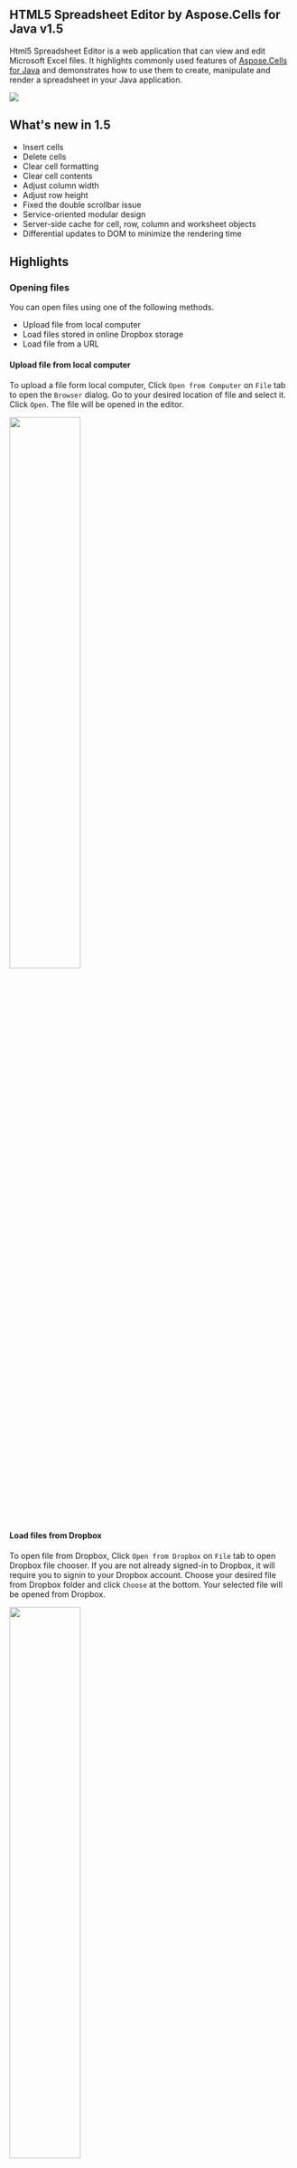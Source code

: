 ## HTML5 Spreadsheet Editor by Aspose.Cells for Java v1.5

Html5 Spreadsheet Editor is a web application that can view and edit Microsoft Excel files. It highlights commonly used features of [Aspose.Cells for Java](http://www.aspose.com/java/excel-component.aspx) and demonstrates how to use them to create, manipulate and render a spreadsheet in your Java application.

![](https://cloud.githubusercontent.com/assets/9132329/5697305/5fe0d63c-9a0e-11e4-89d2-d14a90dd004e.png)

## What's new in 1.5

*	Insert cells
*	Delete cells
*	Clear cell formatting
*	Clear cell contents
*	Adjust column width
*	Adjust row height
*	Fixed the double scrollbar issue
*	Service-oriented modular design
*	Server-side cache for cell, row, column and worksheet objects
*	Differential updates to DOM to minimize the rendering time

## Highlights

### Opening files

You can open files using one of the following methods.

* Upload file from local computer
* Load files stored in online Dropbox storage
* Load file from a URL

#### Upload file from local computer

To upload a file form local computer, Click `Open from Computer` on `File` tab to open the `Browser` dialog. Go to your desired location of file and select it. Click `Open`. The file will be opened in the editor.

<img src="https://cloud.githubusercontent.com/assets/9132329/5697307/886486b2-9a0e-11e4-8e14-e97aeda7919a.png" width="50%" />

#### Load files from Dropbox

To open file from Dropbox, Click `Open from Dropbox` on `File` tab to open Dropbox file chooser. If you are not already signed-in to Dropbox, it will require you to signin to your Dropbox account. Choose your desired file from Dropbox folder and click `Choose` at the bottom. Your selected file will be opened from Dropbox.

<img src="https://cloud.githubusercontent.com/assets/9132329/5697310/b9434480-9a0e-11e4-9a46-feb8612a6e65.png" width="50%" />

#### Load file from a URL

Files can be directly opened from URLs. This allows you to edit any publicly available file on Internet. To open the file append `?url=location` parameter with the value of your desired location while loading the editor. For example:

`http://spreadsheet-editor.aspose.com/?url=http://example.com/Sample.xlsx`

<img src="https://cloud.githubusercontent.com/assets/9132329/5697316/d2d6629c-9a0e-11e4-9714-0d9215e33b5f.png" width="50%" />

### Create new files

To create a new empty spreadsheet click `New` on `File` tab.

<img src="https://cloud.githubusercontent.com/assets/9132329/5697305/5fe0d63c-9a0e-11e4-89d2-d14a90dd004e.png" width="50%" />

### Export and Save files

After editing files, you will want to save those changes. The editor allows you to export and download the modified files to local computer. To export the file click `Export as` on `File` tab and choose your desired format. The modified file will be exported for download. The following formats are supported for export:

* Excel 2007-2013 XLSX
* Excel 1997-2003 XLS
* Excel XLSM
* Excel XLSB
* Excel XLTX
* Excel XLTM
* SpreadsheetML
* Portable Document Format (PDF)
* OpenDocument Spreadsheet (ODS)

<img src="https://cloud.githubusercontent.com/assets/9132329/5697333/071a84ca-9a0f-11e4-9d25-b844247bbcf6.png" width="50%" />

### Supported formats

HTML5 Spreadsheet Editor can open files in the following formats:

* Excel 1997-2003 XLS
* Excel 2007-2013 XLSX
* XLSM
* XLSB
* XLTX
* SpreadsheetML
* CVS
* OpenDocument

### Editing Cells

You can edit any cell by a double-click. When you double-click a cell, it switches to edit-mode. To cancel editing, press the ESC key. To switch to normal mode, press ENTER. You can also press TAB to move to the next cell. You can specify static text and numbers. Formulas are supported too. To enter a formula, start the cell value with an equal sign (=). For example `=SUM(A1:A5)`. All formulas supported by Microsoft Excel are supported by HTML5 Spreadsheet Editor too.

<img src="https://cloud.githubusercontent.com/assets/9132329/5697338/21a78784-9a0f-11e4-831c-3ca27c5be757.png" width="50%" />

### Cell formatting

HTML5 Spreadsheet Editor supports rendering of the following text formatting:

* Bold
* Italic
* Underlines
* Font style
* Font size
* Text color
* Strike through
* Horizontal cell alignment: left, right, center, justified
* Color

Support for editing of the following formatting is available:

* Bold
* Italic
* Underlines
* Font style
* Font size
* Horizontal cell alignment: left, right, center, justified

<img src="https://cloud.githubusercontent.com/assets/9132329/5697344/437f477a-9a0f-11e4-9a9f-8a2261b14673.png" width="50%" />

### Rows and Columns

Adding and removing rows and columns is very easy. Click inside any cell and click `Add a Row Above` to add a new row right above the selected cell. You can remove a row by following same method and clicking `Delete Row`. You can:

* Add a row above the selected cell.
* Add a row below the selected cell.
* Add a column on the left of selected cell.
* Add a column on the right of selected cell.
* Delete the row including the selected cell.
* Delete the column including the selected cell.

<img src="https://cloud.githubusercontent.com/assets/9132329/5697351/5f4b2bfe-9a0f-11e4-9802-75ace6620494.png" width="50%" />

### Working with Sheets

Microsoft Excel allows multiple sheets in a single file. HTML5 Spreadsheet Editor allows you to edit and switch between sheets. On the Sheets tab we have a drop-down list of sheets. The selected sheet is the one which is opened by the editor. To switch to another sheet, select it from the list. The plus `+` button **adds a new sheet**, and minus `-` button **deletes the selected sheet**.

To **rename existing sheet**, click on the sheet name in the text box to edit it. When you are finished editing the name, press ENTER key, or click anywhere outside the box. The sheet will be renamed.

<img src="https://cloud.githubusercontent.com/assets/9132329/5697357/77a7bf14-9a0f-11e4-92ab-ccba33d86f49.png" width="50%" />

### Embed Anywhere

You can embed HTML5 Spreadsheet Editor in any website of your choice using IFRAME. Here is an example code:

```<
iframe src="http://spreadsheet-editor.aspose.com/?url=http://example.com/Sample.xlsx" width="800" height="600">
Your web browser does not support IFRAMEs
</iframe>
```

## Setup

It is very easy to manage the project using [NetBeans IDE](https://netbeans.org/). 

1. Download the source code.
2. Open the project in NetBeans IDE.
3. Click `Run`
4. Select `Glassfish` server as Application Server.

![](https://cloud.githubusercontent.com/assets/7696899/4933205/d49e9b94-6593-11e4-879d-5ef39755a232.png)

The project build process is managed using Maven. So you can prepare a WAR file from command line without any IDE. Use the following command to generate a WAR for deployment. The documentation of corresponding application server will help you how to deploy the generated WAR and its dependencies.

```
mvn package
```

## Aspose License

The project works without a license, with limitations. To remove limitations, you can acquire a free [temporary license](http://www.aspose.com/corporate/purchase/temporary-license.aspx) or [buy a full license](http://www.aspose.com/purchase/default.aspx).

By default, it will try to load `Aspose.Total.Java.lic` file from `src/main/resources/com/aspose/spreadsheeteditor` directory. Just copy the license file to this directory. You can change the default behavior by editing `AsposeLicense` class.

## Deployment

Spreadsheet Editor can be deployed on standard compliant Java application server that support CDI. It is tested on [Glassfish 4.0](http://glassfish.org/).
